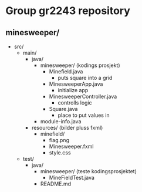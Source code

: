 # Group gr2243 repository 
 
minesweeper/
-
-  src/
    - main/
        - java/
            - minesweeper/ (kodings prosjekt)
                - Minefield.java
                    - puts square into a grid
                - MinesweeperApp.java
                    - initialize app
                - MinesweeperController.java
                    - controlls logic
                - Square.java
                    - place to put values in
            - module-info.java
        - resources/ (bilder pluss fxml)
            - minefield/
                - flag.png
                - Minesweeper.fxml
                - style.css
    - test/
        - java/
            - minesweeper/ (teste kodingsprosjektet)
                - MineFieldTest.java
            - README.md


